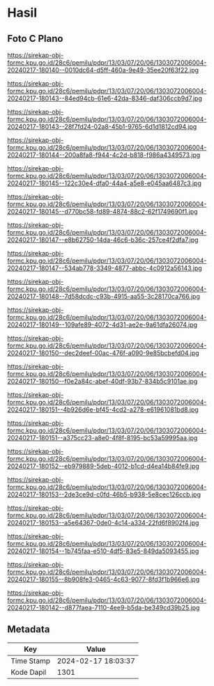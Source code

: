 # Hasil

## Foto C Plano

https://sirekap-obj-formc.kpu.go.id/28c6/pemilu/pdpr/13/03/07/20/06/1303072006004-20240217-180140--0010dc64-d5ff-460a-9e49-35ee20f63f22.jpg

https://sirekap-obj-formc.kpu.go.id/28c6/pemilu/pdpr/13/03/07/20/06/1303072006004-20240217-180143--84ed94cb-61e6-42da-8346-daf306ccb9d7.jpg

https://sirekap-obj-formc.kpu.go.id/28c6/pemilu/pdpr/13/03/07/20/06/1303072006004-20240217-180143--28f7fd24-02a8-45b1-9765-6d1d1812cd94.jpg

https://sirekap-obj-formc.kpu.go.id/28c6/pemilu/pdpr/13/03/07/20/06/1303072006004-20240217-180144--200a8fa8-f944-4c2d-b818-f986a4349573.jpg

https://sirekap-obj-formc.kpu.go.id/28c6/pemilu/pdpr/13/03/07/20/06/1303072006004-20240217-180145--122c30e4-dfa0-44a4-a5e8-e045aa6487c3.jpg

https://sirekap-obj-formc.kpu.go.id/28c6/pemilu/pdpr/13/03/07/20/06/1303072006004-20240217-180145--d770bc58-fd89-4874-88c2-62f1749690f1.jpg

https://sirekap-obj-formc.kpu.go.id/28c6/pemilu/pdpr/13/03/07/20/06/1303072006004-20240217-180147--e8b62750-14da-46c6-b36c-257ce4f2dfa7.jpg

https://sirekap-obj-formc.kpu.go.id/28c6/pemilu/pdpr/13/03/07/20/06/1303072006004-20240217-180147--534ab778-3349-4877-abbc-4c0912a56143.jpg

https://sirekap-obj-formc.kpu.go.id/28c6/pemilu/pdpr/13/03/07/20/06/1303072006004-20240217-180148--7d58dcdc-c93b-4915-aa55-3c28170ca766.jpg

https://sirekap-obj-formc.kpu.go.id/28c6/pemilu/pdpr/13/03/07/20/06/1303072006004-20240217-180149--109afe89-4072-4d31-ae2e-9a61dfa26074.jpg

https://sirekap-obj-formc.kpu.go.id/28c6/pemilu/pdpr/13/03/07/20/06/1303072006004-20240217-180150--dec2deef-00ac-476f-a090-9e85bcbefd04.jpg

https://sirekap-obj-formc.kpu.go.id/28c6/pemilu/pdpr/13/03/07/20/06/1303072006004-20240217-180150--f0e2a84c-abef-40df-93b7-834b5c9101ae.jpg

https://sirekap-obj-formc.kpu.go.id/28c6/pemilu/pdpr/13/03/07/20/06/1303072006004-20240217-180151--4b926d6e-bf45-4cd2-a278-e61961081bd8.jpg

https://sirekap-obj-formc.kpu.go.id/28c6/pemilu/pdpr/13/03/07/20/06/1303072006004-20240217-180151--a375cc23-a8e0-4f8f-8195-bc53a59995aa.jpg

https://sirekap-obj-formc.kpu.go.id/28c6/pemilu/pdpr/13/03/07/20/06/1303072006004-20240217-180152--eb979889-5deb-4012-b1cd-d4ea14b84fe9.jpg

https://sirekap-obj-formc.kpu.go.id/28c6/pemilu/pdpr/13/03/07/20/06/1303072006004-20240217-180153--2de3ce9d-c0fd-46b5-b938-5e8cec126ccb.jpg

https://sirekap-obj-formc.kpu.go.id/28c6/pemilu/pdpr/13/03/07/20/06/1303072006004-20240217-180153--a5e64367-0de0-4c14-a334-22fd6f8902f4.jpg

https://sirekap-obj-formc.kpu.go.id/28c6/pemilu/pdpr/13/03/07/20/06/1303072006004-20240217-180154--1b745faa-e510-4df5-83e5-849da5093455.jpg

https://sirekap-obj-formc.kpu.go.id/28c6/pemilu/pdpr/13/03/07/20/06/1303072006004-20240217-180155--8b908fe3-0465-4c63-9077-8fd3f1b966e6.jpg

https://sirekap-obj-formc.kpu.go.id/28c6/pemilu/pdpr/13/03/07/20/06/1303072006004-20240217-180142--d877faea-7110-4ee9-b5da-be349cd39b25.jpg


## Metadata

| Key        | Value               |
| ---------- | ------------------- |
| Time Stamp | 2024-02-17 18:03:37 |
| Kode Dapil | 1301                |



